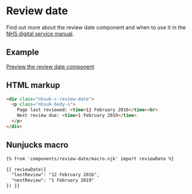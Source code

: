 # Review date

Find out more about the review date component and when to use it in the [NHS digital service manual](https://beta.nhs.uk/service-manual/).

## Example

[Preview the review date component]()

## HTML markup

```html
<div class="nhsuk-c-review-date">
  <p class="nhsuk-body-s">
    Page last reviewed: <time>12 February 2016</time><br>
    Next review due: <time>1 February 2019</time>
  </p>
</div>
```

## Nunjucks macro

```html
{% from 'components/review-date/macro.njk' import reviewDate %}

{{ reviewDate({
  "lastReview": "12 February 2016", 
  "nextReview": "1 February 2019" 
}) }}
```
